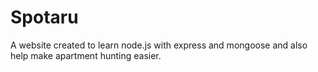 # Spotaru
A website created to learn node.js with express and mongoose and also help make apartment hunting easier.
